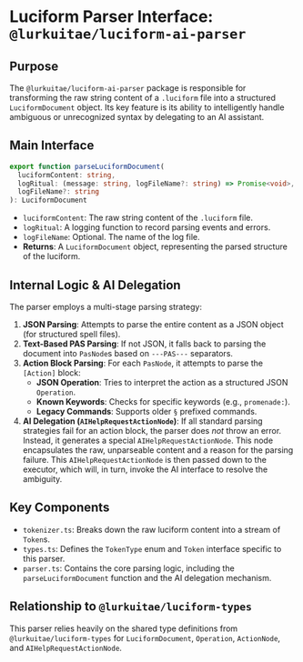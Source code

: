 # Luciform Parser Interface: `@lurkuitae/luciform-ai-parser`

## Purpose

The `@lurkuitae/luciform-ai-parser` package is responsible for transforming the raw string content of a `.luciform` file into a structured `LuciformDocument` object. Its key feature is its ability to intelligently handle ambiguous or unrecognized syntax by delegating to an AI assistant.

## Main Interface

```typescript
export function parseLuciformDocument(
  luciformContent: string,
  logRitual: (message: string, logFileName?: string) => Promise<void>,
  logFileName?: string
): LuciformDocument
```

*   `luciformContent`: The raw string content of the `.luciform` file.
*   `logRitual`: A logging function to record parsing events and errors.
*   `logFileName`: Optional. The name of the log file.
*   **Returns**: A `LuciformDocument` object, representing the parsed structure of the luciform.

## Internal Logic & AI Delegation

The parser employs a multi-stage parsing strategy:

1.  **JSON Parsing**: Attempts to parse the entire content as a JSON object (for structured spell files).
2.  **Text-Based PAS Parsing**: If not JSON, it falls back to parsing the document into `PasNode`s based on `---PAS---` separators.
3.  **Action Block Parsing**: For each `PasNode`, it attempts to parse the `[Action]` block:
    *   **JSON Operation**: Tries to interpret the action as a structured JSON `Operation`.
    *   **Known Keywords**: Checks for specific keywords (e.g., `promenade:`).
    *   **Legacy Commands**: Supports older `§` prefixed commands.
4.  **AI Delegation (`AIHelpRequestActionNode`)**: If all standard parsing strategies fail for an action block, the parser does *not* throw an error. Instead, it generates a special `AIHelpRequestActionNode`. This node encapsulates the raw, unparseable content and a reason for the parsing failure. This `AIHelpRequestActionNode` is then passed down to the executor, which will, in turn, invoke the AI interface to resolve the ambiguity.

## Key Components

*   `tokenizer.ts`: Breaks down the raw luciform content into a stream of `Token`s.
*   `types.ts`: Defines the `TokenType` enum and `Token` interface specific to this parser.
*   `parser.ts`: Contains the core parsing logic, including the `parseLuciformDocument` function and the AI delegation mechanism.

## Relationship to `@lurkuitae/luciform-types`

This parser relies heavily on the shared type definitions from `@lurkuitae/luciform-types` for `LuciformDocument`, `Operation`, `ActionNode`, and `AIHelpRequestActionNode`.
